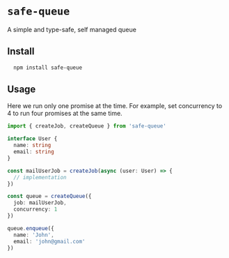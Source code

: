 # `safe-queue`

A simple and type-safe, self managed queue

## Install

```sh
  npm install safe-queue
```

## Usage

Here we run only one promise at the time. For example, set concurrency to 4 to run four promises at the same time.

```ts
import { createJob, createQueue } from 'safe-queue'

interface User {
  name: string
  email: string
}

const mailUserJob = createJob(async (user: User) => {
  // implementation
})

const queue = createQueue({
  job: mailUserJob,
  concurrency: 1
})

queue.enqueue({
  name: 'John',
  email: 'john@gmail.com'
})
```

